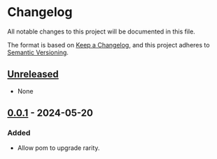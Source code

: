 # Changelog

All notable changes to this project will be documented in this file.

The format is based on [Keep a Changelog](https://keepachangelog.com/en/1.1.0/),
and this project adheres to [Semantic Versioning](https://semver.org/spec/v2.0.0.html).

## [Unreleased]

- None

## [0.0.1] - 2024-05-20

### Added

- Allow pom to upgrade rarity.

[unreleased]: https://github.com/abevol/GoldenPom/compare/0.0.1...HEAD
[0.0.1]: https://github.com/abevol/GoldenPom/compare/0.0.1
